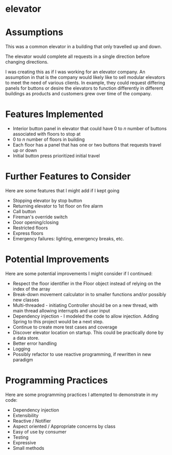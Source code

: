 # elevator

# Assumptions
This was a common elevator in a building that only travelled up and down.

The elevator would complete all requests in a single direction before changing directions. 

I was creating this as if I was working for an elevator company.  An assumption in that
is the company would likely like to sell modular elevators to meet the need of
various clients.  In example, they could request differing panels for buttons or 
desire the elevators to function differently in different buildings as products and customers
grew over time of the company.

# Features Implemented
* Interior button panel in elevator that could have 0 to _n_ number of buttons associated with floors to stop at
* 0 to _n_ number of floors in building
* Each floor has a panel that has one or two buttons that requests travel up or down
* Initial button press prioritized initial travel

# Further Features to Consider
Here are some features that I might add if I kept going
* Stopping elevator by stop button
* Returning elevator to 1st floor on fire alarm
* Call button
* Fireman's override switch
* Door opening/closing
* Restricted floors
* Express floors
* Emergency failures: lighting, emergency breaks, etc.

# Potential Improvements
Here are some potential improvements I might consider if I continued:
* Respect the floor identifier in the Floor object instead of relying on the index of the array
* Break-down movement calculator in to smaller functions and/or possibly new classes
* Multi-threaded - initiating Controller should be on a new thread, with main thread allowing interrupts and user input
* Dependency injection - I modeled the code to allow injection. Adding Spring to this project would be a next step.
* Continue to create more test cases and coverage
* Discover elevator location on startup. This could be practically done by a data store.
* Better error handling
* Logging
* Possibly refactor to use reactive programming, if rewritten in new paradigm

# Programming Practices
Here are some programming practices I attempted to demonstrate in my code:
* Dependency injection
* Extensibility
* Reactive / Notifier
* Aspect oriented / Appropriate concerns by class
* Easy of use by consumer
* Testing
* Expressive
* Small methods
